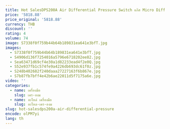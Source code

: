 ```yaml
---
title: Hot SalesDPS200A Air Differential Pressure Switch แก๊ส Micro Differential Pressure Switch 20-200Pa
price: '5818.88'
price_original: '5818.88'
currency: THB
discount: ''
rating: 4
volume: 74
image: S7338f0f759b44b64b189831ea641e3bfT.jpg
images:
  - S7338f0f759b44b64b189831ea641e3bfT.jpg
  - S4906d136f7254016a5796e6718202ee82.jpg
  - Sea63471d69cf4e30a1d82233ead4f2e0Q.jpg
  - S52e937fb1c574fe9a4226db693dc61f0z.jpg
  - S248b402682f240daaa27227163f6b867e.jpg
  - S7b87fb7bff4e42b6ae22011d5f7175a6e.jpg
video: ''
categories:
  - name: เครื่องมือ
    slug: เคร-องม
  - name: อะไหล่ เครื่องมือ
    slug: อะไหล-เคร-องม
slug: hot-salesdps200a-air-differential-pressure
encode: olPM7yi
lang: th
---
```

  